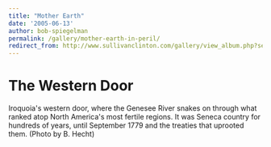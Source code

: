 ```yaml
---
title: "Mother Earth"
date: '2005-06-13'
author: bob-spiegelman
permalink: /gallery/mother-earth-in-peril/
redirect_from: http://www.sullivanclinton.com/gallery/view_album.php?set_albumName=Mother-Earth-in-Peril
---
```

# The Western Door 
Iroquoia's western door, where the Genesee River snakes on through what ranked atop North America's most fertile regions. It was Seneca country for hundreds of years, until September 1779 and the treaties that uprooted them. (Photo by B. Hecht)
